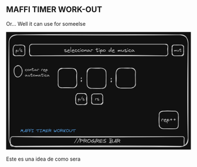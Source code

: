 ## MAFFI TIMER WORK-OUT

Or... Well it can use for someelse

![BOCETO](<public/MAFFI TIMMER WORKOUT.png>)

Este es una idea de como sera
